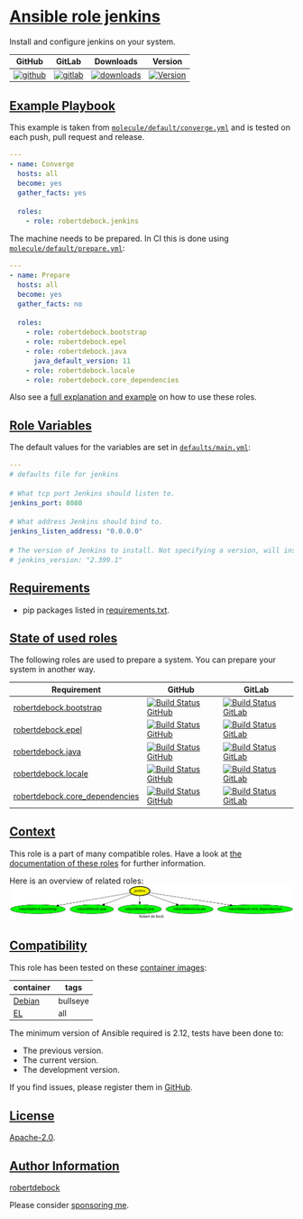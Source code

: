 # [Ansible role jenkins](#jenkins)

Install and configure jenkins on your system.

|GitHub|GitLab|Downloads|Version|
|------|------|---------|-------|
|[![github](https://github.com/robertdebock/ansible-role-jenkins/workflows/Ansible%20Molecule/badge.svg)](https://github.com/robertdebock/ansible-role-jenkins/actions)|[![gitlab](https://gitlab.com/robertdebock-iac/ansible-role-jenkins/badges/master/pipeline.svg)](https://gitlab.com/robertdebock-iac/ansible-role-jenkins)|[![downloads](https://img.shields.io/ansible/role/d/24519)](https://galaxy.ansible.com/robertdebock/jenkins)|[![Version](https://img.shields.io/github/release/robertdebock/ansible-role-jenkins.svg)](https://github.com/robertdebock/ansible-role-jenkins/releases/)|

## [Example Playbook](#example-playbook)

This example is taken from [`molecule/default/converge.yml`](https://github.com/robertdebock/ansible-role-jenkins/blob/master/molecule/default/converge.yml) and is tested on each push, pull request and release.

```yaml
---
- name: Converge
  hosts: all
  become: yes
  gather_facts: yes

  roles:
    - role: robertdebock.jenkins
```

The machine needs to be prepared. In CI this is done using [`molecule/default/prepare.yml`](https://github.com/robertdebock/ansible-role-jenkins/blob/master/molecule/default/prepare.yml):

```yaml
---
- name: Prepare
  hosts: all
  become: yes
  gather_facts: no

  roles:
    - role: robertdebock.bootstrap
    - role: robertdebock.epel
    - role: robertdebock.java
      java_default_version: 11
    - role: robertdebock.locale
    - role: robertdebock.core_dependencies
```

Also see a [full explanation and example](https://robertdebock.nl/how-to-use-these-roles.html) on how to use these roles.

## [Role Variables](#role-variables)

The default values for the variables are set in [`defaults/main.yml`](https://github.com/robertdebock/ansible-role-jenkins/blob/master/defaults/main.yml):

```yaml
---
# defaults file for jenkins

# What tcp port Jenkins should listen to.
jenkins_port: 8080

# What address Jenkins should bind to.
jenkins_listen_address: "0.0.0.0"

# The version of Jenkins to install. Not specifying a version, will install the latest available.
# jenkins_version: "2.399.1"
```

## [Requirements](#requirements)

- pip packages listed in [requirements.txt](https://github.com/robertdebock/ansible-role-jenkins/blob/master/requirements.txt).

## [State of used roles](#state-of-used-roles)

The following roles are used to prepare a system. You can prepare your system in another way.

| Requirement | GitHub | GitLab |
|-------------|--------|--------|
|[robertdebock.bootstrap](https://galaxy.ansible.com/robertdebock/bootstrap)|[![Build Status GitHub](https://github.com/robertdebock/ansible-role-bootstrap/workflows/Ansible%20Molecule/badge.svg)](https://github.com/robertdebock/ansible-role-bootstrap/actions)|[![Build Status GitLab](https://gitlab.com/robertdebock-iac/ansible-role-bootstrap/badges/master/pipeline.svg)](https://gitlab.com/robertdebock-iac/ansible-role-bootstrap)|
|[robertdebock.epel](https://galaxy.ansible.com/robertdebock/epel)|[![Build Status GitHub](https://github.com/robertdebock/ansible-role-epel/workflows/Ansible%20Molecule/badge.svg)](https://github.com/robertdebock/ansible-role-epel/actions)|[![Build Status GitLab](https://gitlab.com/robertdebock-iac/ansible-role-epel/badges/master/pipeline.svg)](https://gitlab.com/robertdebock-iac/ansible-role-epel)|
|[robertdebock.java](https://galaxy.ansible.com/robertdebock/java)|[![Build Status GitHub](https://github.com/robertdebock/ansible-role-java/workflows/Ansible%20Molecule/badge.svg)](https://github.com/robertdebock/ansible-role-java/actions)|[![Build Status GitLab](https://gitlab.com/robertdebock-iac/ansible-role-java/badges/master/pipeline.svg)](https://gitlab.com/robertdebock-iac/ansible-role-java)|
|[robertdebock.locale](https://galaxy.ansible.com/robertdebock/locale)|[![Build Status GitHub](https://github.com/robertdebock/ansible-role-locale/workflows/Ansible%20Molecule/badge.svg)](https://github.com/robertdebock/ansible-role-locale/actions)|[![Build Status GitLab](https://gitlab.com/robertdebock-iac/ansible-role-locale/badges/master/pipeline.svg)](https://gitlab.com/robertdebock-iac/ansible-role-locale)|
|[robertdebock.core_dependencies](https://galaxy.ansible.com/robertdebock/core_dependencies)|[![Build Status GitHub](https://github.com/robertdebock/ansible-role-core_dependencies/workflows/Ansible%20Molecule/badge.svg)](https://github.com/robertdebock/ansible-role-core_dependencies/actions)|[![Build Status GitLab](https://gitlab.com/robertdebock-iac/ansible-role-core_dependencies/badges/master/pipeline.svg)](https://gitlab.com/robertdebock-iac/ansible-role-core_dependencies)|

## [Context](#context)

This role is a part of many compatible roles. Have a look at [the documentation of these roles](https://robertdebock.nl/) for further information.

Here is an overview of related roles:
![dependencies](https://raw.githubusercontent.com/robertdebock/ansible-role-jenkins/png/requirements.png "Dependencies")

## [Compatibility](#compatibility)

This role has been tested on these [container images](https://hub.docker.com/u/robertdebock):

|container|tags|
|---------|----|
|[Debian](https://hub.docker.com/r/robertdebock/debian)|bullseye|
|[EL](https://hub.docker.com/r/robertdebock/enterpriselinux)|all|

The minimum version of Ansible required is 2.12, tests have been done to:

- The previous version.
- The current version.
- The development version.

If you find issues, please register them in [GitHub](https://github.com/robertdebock/ansible-role-jenkins/issues).

## [License](#license)

[Apache-2.0](https://github.com/robertdebock/ansible-role-jenkins/blob/master/LICENSE).

## [Author Information](#author-information)

[robertdebock](https://robertdebock.nl/)

Please consider [sponsoring me](https://github.com/sponsors/robertdebock).
